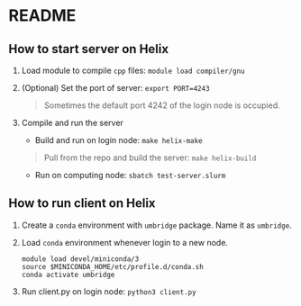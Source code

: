 # README

## How to start server on Helix

1. Load module to compile `cpp` files: `module load compiler/gnu`

2. (Optional) Set the port of server: `export PORT=4243`

    > Sometimes the default port 4242 of the login node is occupied.

3. Compile and run the server
    - Build and run on login node: `make helix-make`
    
    > Pull from the repo and build the server: `make helix-build`
    
    - Run on computing node: `sbatch test-server.slurm`

## How to run client on Helix

1. Create a `conda` environment with `umbridge` package. Name it as `umbridge`.

2. Load `conda` environment whenever login to a new node.
	```
    module load devel/miniconda/3
    source $MINICONDA_HOME/etc/profile.d/conda.sh
    conda activate umbridge
   ```

3. Run client.py on login node: `python3 client.py`